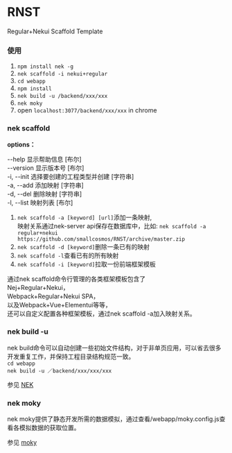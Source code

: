 # RNST
Regular+Nekui Scaffold Template

### 使用

1. `npm install nek -g`
2. `nek scaffold -i nekui+regular`
3. `cd webapp`
4. `npm install`
5. `nek build -u /backend/xxx/xxx`
6. `nek moky`
7. open `localhost:3077/backend/xxx/xxx` in chrome

### nek scaffold

**options：**

  --help      显示帮助信息               [布尔]  
  --version   显示版本号                 [布尔]  
  -i, --init  选择要创建的工程类型并创建   [字符串]  
  -a, --add   添加映射                [字符串]  
  -d, --del   删除映射                [字符串]  
  -l, --list  映射列表                  [布尔]  

1. `nek scaffold -a [keyword] [url]`添加一条映射,  
映射关系通过nek-server api保存在数据库中，比如:
`nek scaffold -a regular+nekui https://github.com/smallcosmos/RNST/archive/master.zip`
2. `nek scaffold -d [keyword]`删除一条已有的映射
3. `nek scaffold -l`查看已有的所有映射
4. `nek scaffold -i [keyword]`拉取一份前端框架模板

通过nek scaffold命令行管理的各类框架模板包含了  
Nej+Regular+Nekui，  
Webpack+Regular+Nekui SPA，  
以及Webpack+Vue+Elementui等等，  
还可以自定义配置各种框架模板，通过nek scaffold -a加入映射关系。

### nek build -u

nek build命令可以自动创建一些初始文件结构，对于非单页应用，可以省去很多开发重复工作，并保持工程目录结构规范一致。  
`cd webapp`  
`nek build -u ／backend/xxx/xxx/xxx`

<!-- more -->
参见 [NEK](https://github.com/kaola-fed/NEK)

### nek moky

nek moky提供了静态开发所需的数据模拟，通过查看/webapp/moky.config.js查看各模拟数据的获取位置。

参见 [moky](https://github.com/kaola-fed/moky)